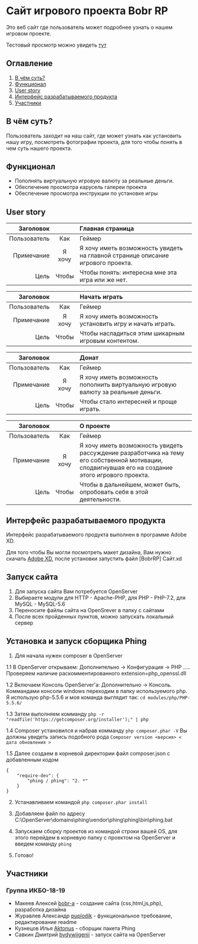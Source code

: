 # Сайт игрового проекта Bobr RP

Это веб сайт где пользователь может подробнее узнать о нашем игровом проекте.

Тестовый просмотр можно увидеть [тут](https://test.mtabobr.ru/)

## Оглавление

1. [В чём суть?](#В-чём-суть?)
2. [Функционал](#Функционал)
3. [User story](#User-story)
4. [Интерфейс разрабатываемого продукта](#Интерфейс-разрабатываемого-продукта)
5. [Участники](#Участники)


## В чём суть?

Пользователь заходит на наш сайт, где может узнать как установить нашу игру, посмотреть фотографии проекта, для того чтобы понять в чем суть нашего проекта.

## Функционал

* Пополнять виртуальную игровую валюту за реальные деньги.
* Обеспечение просмотра карусель галереи проекта
* Обеспечение просмотра инструкции по установке игры

## User story

| Заголовок |  | Главная страница |
|----:|:----:|:----------|
| Пользователь | Как | Геймер |
| Примечание | Я хочу | Я хочу иметь возможность увидеть на главной странице описание игрового проекта. |
| Цель | Чтобы | Чтобы понять: интересна мне эта игра или же нет. |


| Заголовок |  | Начать играть |
|----:|:----:|:----------|
| Пользователь | Как | Геймер |
| Примечание | Я хочу | Я хочу иметь возможность установить игру и начать играть. |
| Цель | Чтобы | Чтобы насладиться этим шикарным игровым контентом. |


| Заголовок |  | Донат |
|----:|:----:|:----------|
| Пользователь | Как | Геймер |
| Примечание | Я хочу | Я хочу иметь возможность пополнить виртуальную игровую валюту за реальные деньги. |
| Цель | Чтобы | Чтобы стало интересней и проще играть. |


| Заголовок |  | О проекте |
|----:|:----:|:----------|
| Пользователь | Как | Геймер |
| Примечание | Я хочу | Я хочу иметь возможность увидеть рассуждение разработчика на тему его собственной мотивации, сподвигнувшая его на создание этого игрового проекта. |
| Цель | Чтобы | Чтобы в дальнейшем, может быть, опробовать себя в этой деятельности. |

## Интерфейс разрабатываемого продукта

Интерфейс разрабатываемого продукта выполнен в программе Adobe XD. 

Для того чтобы Вы могли посмотреть макет дизайна, Вам нужно скачать [Adobe XD](https://www.adobe.com/ru/products/xd.html), после установки запустить файл [BobrRP] Сайт.xd

## Запуск сайта

1. Для запуска сайта Вам потребуется OpenServer
2. Выбираете модули для HTTP - Apache-PHP, для PHP - PHP-7.2, для MySQL - MySQL-5.6
3. Переносите файлы сайта на OpenSrever в папку с сайтами
4. После всех пройденных пунктов, можно запускать локальный сервер

## Установка и запуск сборщика Phing


1. Для начала нужен composer в OpenServer

1.1 В OpenServer открываем: Дополнительно -> Конфигурация -> PHP .....
Проверяем наличие раскомментированного extension=php_openssl.dll

1.2 Включаем Консоль OpenServer'a: Дополнительно -> Консоль.
Коммандами консоли windows переходим в папку используемого php. Я использую php-5.5.6 и моя команда выглядит так:
```cd modules/php/PHP-5.5.6/```

1.3 Затем выполняем комманду ```php -r "readfile('https://getcomposer.org/installer');" | php```

1.4 Composer установился и набрав комманду ```php composer.phar -V``` Вы должны увидеть запись подобного рода ```Composer version <версия> < дата обновления >```

1.5 Далее создаем в корневой директории файл composer.json с добавленным кодом 
```
{
    "require-dev": {
        "phing / phing": "2. *"
    }
}
```

2. Устанавливаем командой  ```php composer.phar install```

3. Добавляем файл по адресу C:\OpenServer\domains\phing\vendor\phing\phing\bin\phing.bat

4. Запускаем сборку проектов из командой строки вашей OS, для этого перейдем в корневую папку с проектом на OpenServer и введем команду ```phing```

5. Готово! 

## Участники
### Группа ИКБО-18-19
* Макеев Алексей [bobr-a](https://github.com/bobr-a) - создание сайта (css,html,js,php), разработка дизайна
* Журавлев Александр [puplodik](https://github.com/puplodik) - функциональное требование, редактирование readme
* Кузнецов Илья [Aktonus](https://github.com/Aktonus) - сборщик пакета Phing
* Савкин Дмитрий [bydywiigenii](https://github.com/bydywiigenii) - запуск сайта на OpenServer
